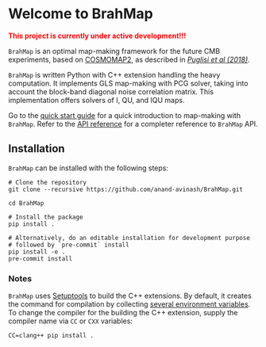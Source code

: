 # Welcome to BrahMap

<!-- markdownlint-disable MD033 -->
<font color="red"> **This project is currently under active development!!!** </font>
<!-- markdownlint-disable MD033 -->

`BrahMap` is an optimal map-making framework for the future CMB experiments,
based on [COSMOMAP2](https://github.com/giuspugl/COSMOMAP2), as described in
[*Puglisi et al (2018)*](https://doi.org/10.1051/0004-6361/201832710).

`BrahMap` is written Python with C++ extension handling the heavy computation.
It implements GLS map-making with PCG solver, taking into account the
block-band diagonal noise correlation matrix. This implementation offers
solvers of I, QU, and IQU maps.

Go to the [quick start guide](quick_start.md) for a quick introduction to
map-making with `BrahMap`. Refer to the [API reference](api_references.md)
for a completer reference to `BrahMap` API.

## Installation

`BrahMap` can be installed with the following steps:

```shell
# Clone the repository
git clone --recursive https://github.com/anand-avinash/BrahMap.git

cd BrahMap

# Install the package
pip install .

# Alternatively, do an editable installation for development purpose
# followed by `pre-commit` install
pip install -e .
pre-commit install
```

### Notes

`BrahMap` uses [Setuptools](https://setuptools.pypa.io/en/latest/index.html)
to build the C++ extensions. By default, it creates the command for compilation
by collecting
[several environment variables](https://setuptools.pypa.io/en/latest/index.html).
To change the compiler for the building the C++ extension, supply the
compiler name via `CC` or `CXX` variables:

```shell
CC=clang++ pip install .
```
